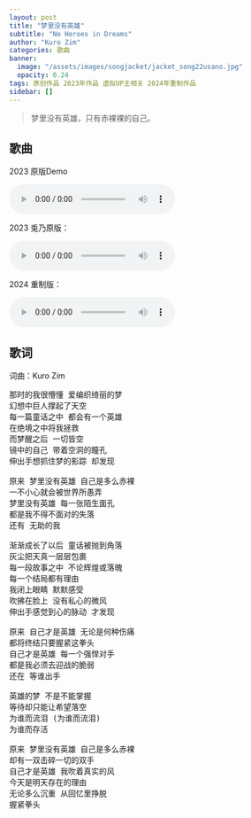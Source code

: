 ```yaml
---
layout: post
title: "梦里没有英雄"
subtitle: "No Heroes in Dreams"
author: "Kuro Zim"
categories: 歌曲
banner: 
  image: "/assets/images/songjacket/jacket_song22usano.jpg"
  opacity: 0.24
tags: 原创作品 2023年作品 虚拟UP主相关 2024年重制作品
sidebar: []
---
```


> 梦里没有英雄，只有赤裸裸的自己。

## 歌曲

2023 原版Demo

<audio controls><source src="/assets/audio/song22demo.wav" type="audio/wav"></audio>

2023 兎乃原版：

<audio controls><source src="/assets/audio/song22usano.mp3" type="audio/mp3"></audio>

2024 重制版：

<audio controls><source src="/assets/audio/song22v24.mp3" type="audio/mp3"></audio>

## 歌词

词曲：Kuro Zim

<pre>
那时的我很懵懂 爱编织绮丽的梦
幻想中巨人撑起了天空
每一篇童话之中 都会有一个英雄
在绝境之中将我拯救
而梦醒之后 一切皆空
镜中的自己 带着空洞的瞳孔
伸出手想抓住梦的影踪 却发现

原来 梦里没有英雄 自己是多么赤裸
一不小心就会被世界所愚弄
梦里没有英雄 每一张陌生面孔
都是我不得不面对的失落
还有 无助的我

渐渐成长了以后 童话被抛到角落
灰尘把天真一层层包裹
每一段故事之中 不论辉煌或落魄
每一个结局都有理由
我闭上眼睛 默默感受
吹拂在脸上 没有私心的微风
伸出手感觉到心的脉动 才发现

原来 自己才是英雄 无论是何种伤痛
都将终结只要握紧这拳头
自己才是英雄 每一个强悍对手
都是我必须去迎战的脆弱
还在 等谁出手

英雄的梦 不是不能掌握
等待却只能让希望落空
为谁而流泪 (为谁而流泪)
为谁而存活

原来 梦里没有英雄 自己是多么赤裸
却有一双击碎一切的双手
自己才是英雄 我吹着真实的风
今天是明天存在的理由
无论多么沉重 从回忆里挣脱
握紧拳头
</pre>